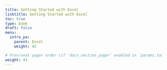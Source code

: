 ```yaml
---
title: Getting Started with Excel
linktitle: Getting Started with Excel
toc: true
type: book
draft: false
menu:
  intro_pa:
    parent: Excel
    weight: 41

# Prev/next pager order (if `docs_section_pager` enabled in `params.toml`)
weight: 41
---
```


<!-- In this tutorial, I'll share how to pull basic and complex statistics from a data set: -->

<!-- ## NumPy Library

NumPy supports processing large sets of data as well as complex mathematical functions. -->

## 